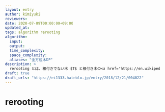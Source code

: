 ```yaml
---
layout: entry
author: kimiyuki
reviewers:
date: 2020-07-09T00:00:00+09:00
updated_at:
tags: algorithm rerooting
algorithm:
  input:
  output:
  time_complexity:
  space_complexity:
  aliases: "全方位木DP"
description: >
  rerooting とは、根付きでない木 $T$ と根付き木の<a href="https://en.wikipedia.org/wiki/Catamorphism#Tree_fold">畳み込み</a> $f$ (いわゆる木 DP) が与えられたとき、それぞれの頂点 $r \in T$ に対しそれを根とした根付き木 $T_r$ に対する畳み込み結果 $f(T_r)$ を $O(N)$ ですべて求めるアルゴリズムである。全方位木 DP とも呼ばれる。
draft: true
draft_urls: "https://ei1333.hateblo.jp/entry/2018/12/21/004022"
---
```


# rerooting
